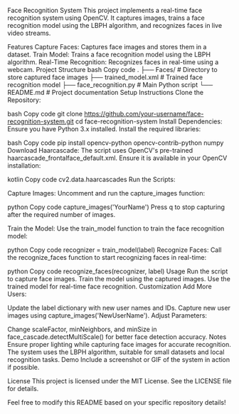 Face Recognition System
This project implements a real-time face recognition system using OpenCV. It captures images, trains a face recognition model using the LBPH algorithm, and recognizes faces in live video streams.

Features
Capture Faces: Captures face images and stores them in a dataset.
Train Model: Trains a face recognition model using the LBPH algorithm.
Real-Time Recognition: Recognizes faces in real-time using a webcam.
Project Structure
bash
Copy code
.
├── Faces/                  # Directory to store captured face images
├── trained_model.xml       # Trained face recognition model
├── face_recognition.py     # Main Python script
└── README.md               # Project documentation
Setup Instructions
Clone the Repository:

bash
Copy code
git clone https://github.com/your-username/face-recognition-system.git
cd face-recognition-system
Install Dependencies: Ensure you have Python 3.x installed. Install the required libraries:

bash
Copy code
pip install opencv-python opencv-contrib-python numpy
Download Haarcascade: The script uses OpenCV's pre-trained haarcascade_frontalface_default.xml. Ensure it is available in your OpenCV installation:

kotlin
Copy code
cv2.data.haarcascades
Run the Scripts:

Capture Images: Uncomment and run the capture_images function:

python
Copy code
capture_images('YourName')
Press q to stop capturing after the required number of images.

Train the Model: Use the train_model function to train the face recognition model:

python
Copy code
recognizer = train_model(label)
Recognize Faces: Call the recognize_faces function to start recognizing faces in real-time:

python
Copy code
recognize_faces(recognizer, label)
Usage
Run the script to capture face images.
Train the model using the captured images.
Use the trained model for real-time face recognition.
Customization
Add More Users:

Update the label dictionary with new user names and IDs.
Capture new user images using capture_images('NewUserName').
Adjust Parameters:

Change scaleFactor, minNeighbors, and minSize in face_cascade.detectMultiScale() for better face detection accuracy.
Notes
Ensure proper lighting while capturing face images for accurate recognition.
The system uses the LBPH algorithm, suitable for small datasets and local recognition tasks.
Demo
Include a screenshot or GIF of the system in action if possible.

License
This project is licensed under the MIT License. See the LICENSE file for details.

Feel free to modify this README based on your specific repository details!
